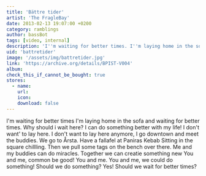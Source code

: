 ```yaml
---
title: 'Bättre tider'
artist: 'The FragleBay'
date: 2013-02-13 19:07:00 +0200
category: ramblings
author: bassBot
tags: [video, internal]
description: 'I''m waiting for better times. I''m laying home in the sofa and waiting for better times. Why should i wait here? I can do something better with my life!'
uid: 'battretider'
image: '/assets/img/battretider.jpg'
link: 'https://archive.org/details/BPIST-V004'
album: 
check_this_if_cannot_be_bought: true
stores:
  - name:
    url: 
    icon: 
    download: false
---
```

I'm waiting for better times
I'm laying home in the sofa and waiting for better times.
Why should i wait here? I can do something better with my life!
I don't want' to lay here.
I don't want to lay here anymore,
I go downtown and meet the buddies.
We go to Årsta.
Have a fallafel at Paniras Kebab
Sitting in the square chillling.
Then we pull some tags on the bench over there.
Me and my buddies can do miracles.
Together we can creatie something new
You and me, common be good! 
You and me.
You and me, we could do something!
Should we do something?
Yes!
Should we wait for better times?   